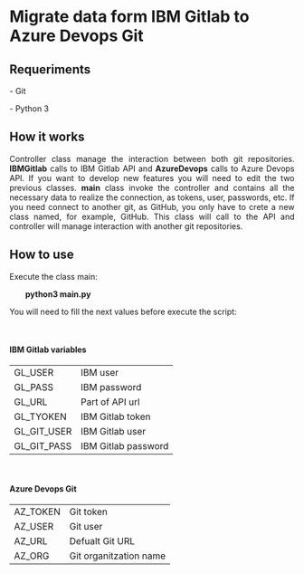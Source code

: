 <style type="text/css">
.table{
  background: #ffffff
}
</style>

<h1>Migrate data form IBM Gitlab to Azure Devops Git</h1>
<h2>Requeriments</h2>
<p> - Git</p>
<p> - Python 3</p>
<h2>How it works</h2>
<p align="justify">Controller class manage the interaction between both git repositories. <strong>IBMGitlab</strong> calls to IBM Gitlab API and <strong>AzureDevops</strong> calls to Azure Devops API. If you want to develop new features you will need to edit the two previous classes. <strong>main</strong> class invoke the controller and contains all the necessary data to realize the connection, as tokens, user, passwords, etc. If you need connect to another git, as GitHub, you only have to crete a new class named, for example, GitHub. This class will call to the API and controller will manage interaction with another git repositories.</p>
<h2>How to use</h2>
<p align="justify">Execute the class main:</p>
<p><strong>&ensp;&ensp;&ensp;&ensp;python3 main.py</strong></p>
<p>You will need to fill the next values before execute the script:</p>
<br>
<h4>IBM Gitlab variables</h4>
<table>
  <tr>
    <td>
      GL_USER
    </td>
    <td>
      IBM user
    </td>
  </tr>
  <tr>
    <td>
      GL_PASS      
    </td>
    <td>
      IBM password
    </td>
  </tr>
  <tr>
    <td>
      GL_URL
    </td>
    <td>
      Part of API url
    </td>
  </tr>
  <tr>
    <td>
      GL_TYOKEN
    </td>
    <td>
      IBM Gitlab token
    </td>
  </tr>
  <tr>
    <td>
      GL_GIT_USER
    </td>
    <td>
      IBM Gitlab user
    </td>
  </tr>
  <tr>
    <td>
      GL_GIT_PASS
    </td>
    <td>
      IBM Gitlab password
    </td>
  </tr>
</table>
<br>
<h4>Azure Devops Git</h4>
<table>
  <tr>
    <td>
      AZ_TOKEN
    </td>
    <td>
      Git token
    </td>
  </tr>
  <tr>
    <td>
      AZ_USER
    </td>
    <td>
      Git user
    </td>
  </tr>
  <tr>
    <td>
      AZ_URL
    </td>
    <td>
      Defualt Git URL 
    </td>
  </tr>
  <tr>
    <td>
      AZ_ORG
    </td>
    <td>
      Git organitzation name
    </td>
  </tr>
</table>
